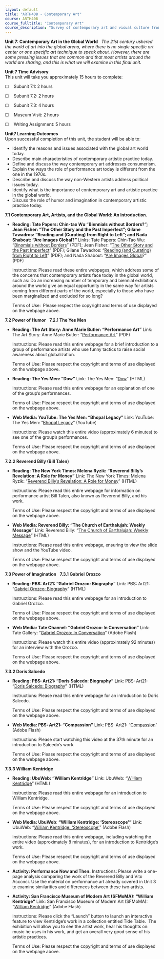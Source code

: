 ```yaml
---
layout: default
title: "ARTH408 - Contemporary Art"
course: ARTH408
course_fulltitle: "Contemporary Art"
course_description: "Survey of contemporary art and visual culture from the 1960 to 2010 in both the western and global context, with particular emphasis on the specific aesthetic and social issues of the contemporary period."
---
```

**Unit 7: Contemporary Art in the Global World** <span id="7"></span> 
*The 21st century ushered the world of art into the global arena, where
there is no single specific art center or one specific art technique to
speak about. However, there are some pressing issues that are common and
that most artists around the world are sharing, and this is what we will
examine in this final unit.*

**Unit 7 Time Advisory**  
<span id="internal-source-marker_0.6936582736670971">This unit will take
you approximately 15 hours to complete:</span>  
  
 ☐    Subunit 7.1: 2 hours

  
 ☐    Subunit 7.2: 2 hours

  
 ☐    Subunit 7.3: 4 hours

  
 ☐    Museum Visit: 2 hours

  
 ☐    Writing Assignment: 5 hours

**Unit7 Learning Outcomes**  
Upon successful completion of this unit, the student will be able to:
-   Identify the reasons and issues associated with the global art world
    today.
-   Describe main characteristics of contemporary artistic practice
    today.
-   Define and discuss the way contemporary art addresses consumerism.
-   Explain the ways the role of performance art today is different from
    the one in the 1970s.
-   Describe and discuss the way non-Western artists address political
    issues today.
-   Identify what is the importance of contemporary art and artistic
    practice in the global world.
-   Discuss the role of humor and imagination in contemporary artistic
    practice today.

**7.1 Contemporary Art, Artists, and the Global World: An
Introduction.** <span id="7.1"></span> 
-   **Reading: Tate Papers: Chin-tao Wu “Biennials without Borders?”;
    Jean Fisher: “The Other Story and the Past Imperfect”; Gilane
    Tawadros: “Reading and (Curating) from Right to Left”; and Nada
    Shabout: “Are Images Global?”**
    Links: Tate Papers: Chin-Tao Wu: “[Binomials without
    Borders](http://www.tate.org.uk/download/file/fid/7272)” (PDF); Jean
    Fisher: “[The Other Story and the Past
    Imperfect](http://www.tate.org.uk/download/file/fid/7273)” (PDF);
    Gilane Tawadros: “[Reading (and Curating) from Right to
    Left](http://www.tate.org.uk/download/file/fid/7277)” (PDF); and
    Nada Shabout: “[Are Images
    Global](http://www.tate.org.uk/download/file/fid/7276)?” (PDF)  
      
     Instructions: Please read these entire webpages, which address some
    of the concerns that contemporary artists face today in the global
    world, such as: Do an increasing number of temporary and biennial
    exhibitions around the world give an equal opportunity in the same
    way for artists coming from different parts of the world, especially
    to those who have been marginalized and excluded for so long?  
      
     Terms of Use:  Please respect the copyright and terms of use
    displayed on the webpage above.

**7.2 Power of Humor** <span id="7.2"></span> 
**7.2.1 The Yes Men** <span id="7.2.1"></span> 
-   **Reading: The Art Story: Anne Marie Butler: “Performance Art”**
    Link: The Art Story: Anne Marie Butler: “[Performance
    Art](http://www.saylor.org/site/wp-content/uploads/2011/10/ARTH408-7.2.1-Performance-Art.pdf)”
    (PDF)  
      
     Instructions: Please read this entire webpage for a brief
    introduction to a group of performance artists who use funny tactics
    to raise social awareness about globalization.    
      
     Terms of Use: Please respect the copyright and terms of use
    displayed on the webpage above.

-   **Reading: The Yes Men: “Dow”**
    Link: The Yes Men: “[Dow](http://theyesmen.org/hijinks/dow)”
    (HTML)  
      
     Instructions: Please read this entire webpage for an explanation of
    one of the group’s performances.  
      
     Terms of Use: Please respect the copyright and terms of use
    displayed on the webpage above.

-   **Web Media: YouTube: The Yes Men: “Bhopal Legacy”**
    Link: YouTube: The Yes Men: “[Bhopal
    Legacy](http://www.youtube.com/watch?v=LiWlvBro9eI)” (YouTube)  
      
     Instructions: Please watch this entire video (approximately 6
    minutes) to see one of the group’s performances.  
      
     Terms of Use: Please respect the copyright and terms of use
    displayed on the webpage above.

**7.2.2 Reverend Billy (Bill Talen)** <span id="7.2.2"></span> 
-   **Reading: The New York Times: Melena Ryzik: “Reverend Billy’s
    Revelation: A Role for Money”**
    Link: The New York Times: Melena Ryzik: “[Reverend Billy’s
    Revelation: A Role for
    Money](http://www.nytimes.com/2010/10/09/theater/09billy.html)”
    (HTML)  
      
     Instructions: Please read this entire webpage for information on
    performance artist Bill Talen, also known as Reverend Billy, and his
    work.  
      
     Terms of Use: Please respect the copyright and terms of use
    displayed on the webpage above.

-   **Web Media: Reverend Billy: “The Church of Earthalujah: Weekly
    Message”**
    Link: Reverend Billy: “[The Church of Earthalujah: Weekly
    Message](http://www.revbilly.com/events/church-of-earthalujah)”
    (HTML)  
      
     Instructions: Please read this entire webpage, ensuring to view the
    slide show and the YouTube video.  
      
     Terms of Use: Please respect the copyright and terms of use
    displayed on the webpage above.

**7.3 Power of Imagination** <span id="7.3"></span> 
**7.3.1 Gabriel Orozco** <span id="7.3.1"></span> 
-   **Reading: PBS: Art21: “Gabriel Orozco: Biography”**
    Link: PBS: Art21: “[Gabriel Orozco:
    Biography](http://www.pbs.org/art21/artists/orozco/)” (HTML)  
      
     Instructions: Please read this entire webpage for an introduction
    to Gabriel Orozco.  
      
     Terms of Use: Please respect the copyright and terms of use
    displayed on the webpage above.

-   **Web Media: Tate Channel: “Gabriel Orozco: In Conversation”**
    Link: Tate Gallery: “[Gabriel Orozco: In
    Conversation](http://channel.tate.org.uk/media/776551042001)” (Adobe
    Flash)  
      
     Instructions: Please watch this entire video (approximately 92
    minutes) for an interview with the Orozco.  
      
     Terms of Use: Please respect the copyright and terms of use
    displayed on the webpage above.

**7.3.2 Doris Salcedo** <span id="7.3.2"></span> 
-   **Reading: PBS: Art21: “Doris Salcedo: Biography”**
    Link: PBS: Art21: “[Doris Salcedo:
    Biography](http://www.pbs.org/art21/artists/doris-salcedo/)”
    (HTML)  
      
     Instructions: Please read this entire webpage for an introduction
    to Doris Salcedo.  
      
     Terms of Use: Please respect the copyright and terms of use
    displayed on the webpage above.

-   **Web Media: PBS: Art21: “Compassion”**
    Link: PBS: Art21:
    “[Compassion](http://video.pbs.org/video/1281748949)” (Adobe
    Flash)  
      
     Instructions: Please start watching this video at the 37th minute
    for an introduction to Salcedo’s work.  
      
     Terms of Use: Please respect the copyright and terms of use
    displayed on the webpage above.

**7.3.3 William Kentridge** <span id="7.3.3"></span> 
-   **Reading: UbuWeb: “William Kentridge”**
    Link: UbuWeb: “[William
    Kentridge](http://www.ubu.com/film/kentridge.html)” (HTML)  
      
     Instructions: Please read this entire webpage for an introduction
    to William Kentridge.  
      
     Terms of Use: Please respect the copyright and terms of use
    displayed on the webpage above.

-   **Web Media: UbuWeb: “William Kentridge: ‘Stereoscope’”**
    Link: UbuWeb: “[William Kentridge:
    ‘Stereoscope’](http://www.ubu.com/film/kentridge_stereoscope.html)”
    (Adobe Flash)  
      
     Instructions: Please read this entire webpage, including watching
    the entire video (approximately 8 minutes), for an introduction to
    Kentridge’s work.  
      
     Terms of Use: Please respect the copyright and terms of use
    displayed on the webpage above.

-   **Activity: Performance Now and Then.**
    Instructions: Please write a one-page analysis comparing the work of
    the Reverend Billy and Vito Acconci. Use the material on performance
    art already covered in Unit 3 to examine similarities and
    differences between these two artists.

-   **Activity: San Francisco Museum of Modern Art (SFMoMA): “William
    Kentridge”**
    Link: San Francisco Museum of Modern Art (SFMoMA): “[William
    Kentridge](http://www.sfmoma.org/explore/multimedia/interactive_features/80)”
    (Adobe Flash)  
      
     Instructions: Please click the “Launch” button to launch an
    interactive feature to view Kentridge’s work in a collection
    entitled Tide Table.  The exhibition will allow you to see the
    artist work, hear his thoughts on music he uses in his work, and get
    an overall very good sense of his artistic practices.  
      
     Terms of Use: Please respect the copyright and terms of use
    displayed on the webpage above.


